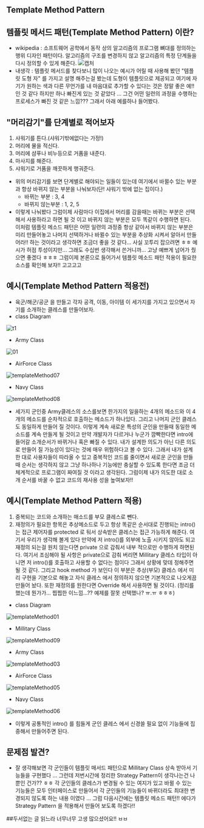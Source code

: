 ## Template Method Pattern

## 템플릿 메서드 패턴(Template Method Pattern) 이란?

- wikipedia : 소프트웨어 공학에서 동작 상의 알고리즘의 프로그램 뼈대를 정의하는 행위 디자인 패턴이다.  알고리즘의 구조를 변경하지 않고 알고리즘의 특정 단계들을 다시 정의할 수 있게 해준다.
![캡처](https://user-images.githubusercontent.com/31425312/59481020-a1f97280-8e9d-11e9-9cc5-fd817fd5b7fa.PNG)
- 내생각 : 템플릿 메서드를 찾다보니 많이 나오는 예시가 어릴 때 사용해 봤던 "템플릿 도형 자" 를 가지고 설명 해주는걸 봤는데 도형이 템플릿으로 제공되고 여기에 자기가 원하는 색과 다른 무언가를 내 마음대로 추가할 수 있다는 것은 정말 좋은 예!! 인 것 같다 하지만 하나 빠진게 있는 것 같았다 ... 그건 어떤 일련의 과정을 수행하는 프로세스가 빠진 것 같은 느낌???  그래서 아래 예를하나 들어봤다.

## "머리감기"를 단계별로 적어보자
  1. 샤워기를 튼다.(샤워기밖에없다는 가정!)
  2. 머리에 물을 적신다.
  3. 머리에 샴푸나 비누등으로 거품을 내준다.
  4. 마사지를 해준다.
  5. 샤워기로 거품을 깨끗하게 행궈준다.

- 위의 머리감기를 보면 단계별로 해야되는 일들이 있는데 여기에서 바뀔수 있는 부분과 항상 바뀌지 않는 부분을 나눠보자(단! 샤워기 밖에 없는 집이다.)
    - 바뀌는 부분 : 3, 4
    - 바뀌지 않는부분 : 1, 2, 5
- 이렇게 나눠봤다 그럼이제 사람마다 이집에서 머리를 감을때는 바뀌는 부분은 선택해서 사용하라고 하면 될 것 이고 바뀌지 않는 부분은 모두 똑같이 수행하면 된다.
이처럼 템플릿 메소드 패턴은 어떤 일련의 과정중 항상 같아서 바뀌지 않는 부분은 미리 만들어놓고 나머지 선택하거나 바뀔수 있는 부분을 추상화 시켜서 알아서 만들어라!!
하는 것이라고 생각하면 조금더 좋을 것 같다...  사실 꼬투리 잡으려면 ㅎㅎ 예시가 허점 투성이지만... 그래도 수십번 생각해서 쓴거니까... 고냥 예쁘게 넘어가 줬으면 좋겠다 ㅎㅎㅎ 그럼이제 본론으로 들어가서 템플릿 메소드 패턴 적용이 필요한 소스를 확인해 보자!! 고고고고

## 예시(Template Method Pattern 적용전)
- 육군/해군/공군 을 만들고 각자 공격, 이동, 아이템 이 세가지를 가지고 있으면서 자기를 소개하는 클레스를 만들어보자.
- class Diagram

![t1](https://user-images.githubusercontent.com/31425312/59482929-f0127400-8ea5-11e9-8d91-3acb27d7c2e2.PNG)

- Army Class

![01](https://user-images.githubusercontent.com/31425312/59512271-5e315800-8ef3-11e9-9e07-cce7d47b5aa2.PNG)

- AirForce Class

![templateMethod07](https://user-images.githubusercontent.com/31425312/59550432-c3de1c80-8fa5-11e9-84ac-8e67b5b1634e.PNG)

- Navy Class

![templateMethod08](https://user-images.githubusercontent.com/31425312/59550434-c3de1c80-8fa5-11e9-8837-029dc0aeab84.PNG)

- 세가지 군인중 Army클레스의 소스를보면 한가지의 일을하는 4개의 메소드와 이 4개의 메소드를 순차적으로 호출하는 메소드가 하나있다. 그리고 나머지 군인 클레스도 동일하게 만들어 질 것이다. 이렇게 계속 새로운 특성의 군인을 만들때 동일한 메소드를 계속 만들게 될 것이고 만약 개발자가 다르거나 누군가 깜빡한다면 intro에 들어갈 소개순서가 바뀌거나 혹은 빠질 수 있다.  내가 설계한 의도가 아닌 다른 의도로 만들어 질 가능성이 있다는 것에 매우 위험하다고 볼 수 있다.
그래서 내가 설계한 대로 사용자들이 따라올 수 있고 중복적인 코드를 줄이면서 새로운 군인을 만들때 순서는 생각하지 않고 그냥 하나하나 기능에만 충실할 수 있도록 한다면 조금 더 체계적으로 프로그램이 짜여질 것 이라고 생각된다.
그럼이제 내가 의도한 대로 소개 순서를 바꿀 수 없고 코드의 재사용 성을 높여보자!!

## 예시(Template Method Pattern 적용)
1. 중복되는 코드와 소개하는 매소드를 부모 클레스로 뺀다.
2. 재정의가 필요한 항목은 추상메소드로 두고 항상 똑같은 순서대로 진행되는 intro() 는 접근 제어자를 protected 로 둬서 상속받은 클레스는 접근 가능하게 해준다.
여기서 우리가 생각해 볼게 있다 만약에 저 intro()를 외부에 노출 시키지 않아도 되고 재정의 되는걸 원치 않는다면 private 으로 감춰서 내부 적으로만 수행하게 하면된다.
여기서 조심해야 될 사항은 private으로 감춰 버리면 Millitary 클레스 타입이 아니면 저 intro()를 호출하고 사용할 수 없다는 점이다 그래서 상황에 맞데 정해주면 될 것 같다.
그리고 hook method 가 보인다 이 부분은 추상(부모) 클레스 에서 미리 구현을 기본으로 해놓고 자식 클레스 에서 정의하지 않으면 기본적으로 나오게끔 만들어 놨다.
또한 재정의를 원한다면 Override 해서 사용하면 될 것이다.
(정리를 했는데 뭔가가... 찝찝한 이느낌...?? 예제를 잘못 선택했나? ㅠ.ㅠ ㅎㅎㅎ)
- class Diagram

![templateMethod01](https://user-images.githubusercontent.com/31425312/59550332-5bdb0680-8fa4-11e9-88cb-37d1a94aaaca.PNG)

- Millitary Class

![templateMethod09](https://user-images.githubusercontent.com/31425312/59550741-5502c280-8fa9-11e9-80e7-35d51c1e7651.PNG)

- Army Class

![templateMethod03](https://user-images.githubusercontent.com/31425312/59550386-0f43fb00-8fa5-11e9-9802-609ee00083e3.PNG)

- AirForce Class

![templateMethod05](https://user-images.githubusercontent.com/31425312/59550396-431f2080-8fa5-11e9-9cf5-e438eb15ff44.PNG)

- Navy Class

![templateMethod06](https://user-images.githubusercontent.com/31425312/59550398-44e8e400-8fa5-11e9-9b1b-b3f25e60270c.PNG)


- 이렇게 공통적인 intro() 를 힘들게 군인 클레스 에서 신경쓸 필요 없이 기능들에 집중해서 만들어주면 된다.

## 문제점 발견?
- 잘 생각해보면 각 군인들이 템플릿 매서드 패턴으로 Millitary Class 상속 받아서 기능들을 구현했다 ... 그런데 저번시간에 정리한 Strategy Pattern이 생각나는건 나뿐인 건가?? ㅎㅎ 각 군인들의 클레스가 변경될 수 있는 여지가 있고 바뀔 수 있는 기능들은 모두 인터페이스로 만들어서 각 군인들의 기능들이 바뀌더라도 최대한 변경되지 않도록 하는 내용 이였다 ... 그럼 다음시간에는 템플릿 메소드 패턴!! 에다가 Strategy Pattern 을 적용해서 만들어 보도록 하겠다!!

##두서없는 글 읽느라 너무너무 고생 많으셨어요!! ㅂㅂ
